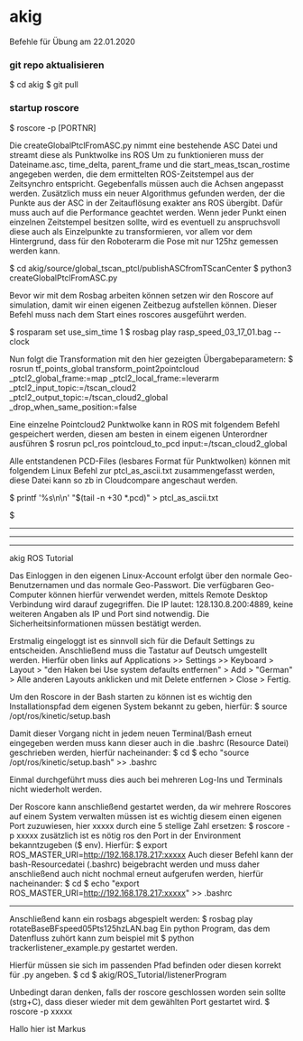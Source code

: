 # akig

Befehle für Übung am 22.01.2020

### git repo aktualisieren
$ cd akig
$ git pull

### startup roscore
$ roscore -p [PORTNR]

Die createGlobalPtclFromASC.py nimmt eine bestehende ASC Datei und streamt diese als Punktwolke ins ROS
Um zu funktionieren muss der Dateiname.asc, time_delta, parent_frame und die start_meas_tscan_rostime angegeben werden, die dem ermittelten ROS-Zeitstempel aus der Zeitsynchro entspricht. Gegebenfalls müssen auch die Achsen angepasst werden. 
Zusätzlich muss ein neuer Algorithmus gefunden werden, der die Punkte aus der ASC in der Zeitauflösung exakter ans ROS übergibt. Dafür muss auch auf die Performance geachtet werden. Wenn jeder Punkt einen einzelnen Zeitstempel besitzen sollte, wird es eventuell zu anspruchsvoll diese auch als Einzelpunkte zu transformieren, vor allem vor dem Hintergrund, dass für den Roboterarm die Pose mit nur 125hz gemessen werden kann.

$ cd akig/source/global_tscan_ptcl/publishASCfromTScanCenter
$ python3 createGlobalPtclFromASC.py

Bevor wir mit dem Rosbag arbeiten können setzen wir den Roscore auf simulation, damit wir einen eigenen Zeitbezug aufstellen können. Dieser Befehl muss nach dem Start eines roscores ausgeführt werden.

$ rosparam set use_sim_time 1
$ rosbag play rasp_speed_03_17_01.bag --clock

Nun folgt die Transformation mit den hier gezeigten Übergabeparametern:
$ rosrun tf_points_global transform_point2pointcloud _ptcl2_global_frame:=map _ptcl2_local_frame:=leverarm _ptcl2_input_topic:=/tscan_cloud2 _ptcl2_output_topic:=/tscan_cloud2_global _drop_when_same_position:=false

Eine einzelne Pointcloud2 Punktwolke kann in ROS mit folgendem Befehl gespeichert werden, diesen am besten in einem eigenen Unterordner ausführen
$ rosrun pcl_ros pointcloud_to_pcd input:=/tscan_cloud2_global

Alle entstandenen PCD-Files (lesbares Format für Punktwolken) können mit folgendem Linux Befehl zur ptcl_as_ascii.txt zusammengefasst werden, diese Datei kann so zb in Cloudcompare angeschaut werden.

$ printf '%s\n\n' "$(tail -n +30 *.pcd)" > ptcl_as_ascii.txt



$


















---
---
---
akig ROS Tutorial

Das Einloggen in den eigenen Linux-Account erfolgt über den normale Geo-Benutzernamen und das normale Geo-Passwort.
Die verfügbaren Geo-Computer können hierfür verwendet werden, mittels Remote Desktop Verbindung wird darauf zugegriffen.
Die IP lautet: 128.130.8.200:4889, keine weiteren Angaben als IP und Port sind notwendig.
Die Sicherheitsinformationen müssen bestätigt werden.

Erstmalig eingeloggt ist es sinnvoll sich für die Default Settings zu entscheiden. Anschließend muss die Tastatur auf Deutsch umgestellt werden.
Hierfür oben links auf Applications >> Settings >> Keyboard > Layout > "den Haken bei Use system defaults entfernen" > Add > "German" > Alle anderen
Layouts anklicken und mit Delete entfernen > Close > Fertig.

Um den Roscore in der Bash starten zu können ist es wichtig den Installationspfad dem eigenen System bekannt zu geben, hierfür:
$ source /opt/ros/kinetic/setup.bash

Damit dieser Vorgang nicht in jedem neuen Terminal/Bash erneut eingegeben werden muss kann dieser auch in die .bashrc (Resource Datei) geschrieben werden, hierfür nacheinander:
$ cd 
$ echo "source /opt/ros/kinetic/setup.bash" >> .bashrc

Einmal durchgeführt muss dies auch bei mehreren Log-Ins und Terminals nicht wiederholt werden.

Der Roscore kann anschließend gestartet werden, da wir mehrere Roscores auf einem System verwalten müssen ist es wichtig diesem einen eigenen Port zuzuwiesen, hier xxxxx durch
eine 5 stellige Zahl ersetzen:
$ roscore -p xxxxx
zusätzlich ist es nötig ros den Port in der Environment bekanntzugeben ($ env). Hierfür:
$ export ROS_MASTER_URI=http://192.168.178.217:xxxxx
Auch dieser Befehl kann der bash-Resourcedatei (.bashrc) beigebracht werden und muss daher anschließend auch nicht nochmal erneut aufgerufen werden, hierfür nacheinander:
$ cd
$ echo "export ROS_MASTER_URI=http://192.168.178.217:xxxxx" >> .bashrc

--- 

Anschließend kann ein rosbags abgespielt werden:
$ rosbag play rotateBaseBFspeed05Pts125hzLAN.bag
Ein python Program, das dem Datenfluss zuhört kann zum beispiel mit
$ python trackerlistener_example.py gestartet werden.

Hierfür müssen sie sich im passenden Pfad befinden oder diesen korrekt für .py angeben.
$ cd
$ akig/ROS_Tutorial/listenerProgram


Unbedingt daran denken, falls der roscore geschlossen worden sein sollte (strg+C), dass dieser wieder mit dem gewählten Port gestartet wird.
$ roscore -p xxxxx

Hallo hier ist Markus
